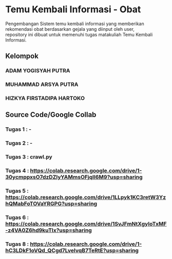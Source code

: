# Temu Kembali Informasi - Obat

Pengembangan Sistem temu kembali informasi yang memberikan rekomendasi obat berdasarkan gejala yang diinput oleh user,<br/> repository ini dibuat untuk memenuhi tugas matakuliah Temu Kembali Informasi.

## Kelompok

### ADAM YOGISYAH PUTRA

### MUHAMMAD ARSYA PUTRA

### HIZKYA FIRSTADIPA HARTOKO

## Source Code/Google Collab

### Tugas 1 : -

### Tugas 2 : -

### Tugas 3 : crawl.py

### Tugas 4 : https://colab.research.google.com/drive/1-30ycmppxsO7dzDZlyYAMmsOFjqIl6M9?usp=sharing

### Tugas 5 : https://colab.research.google.com/drive/1LLpyk1KC3retW3YzhQMabFoTOVaYRGPG?usp=sharing

### Tugas 6 : https://colab.research.google.com/drive/1SvJFmNtXgyIoTxMF-z4VA0Z6hd9kuTIx?usp=sharing

### Tugas 8 : https://colab.research.google.com/drive/1-hC3LDkF1oVQd_QCgd7LveIvqB7TeRtE?usp=sharing
